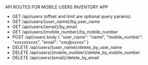 API ROUTES FOR MOBILE USERS INVENTORY APP

- GET /api/users (offset and limit are optional query params)
- GET /api/users/{user_name}/by_user_name
- GET /api/users/{email}/by_email
- GET /api/users/{mobile_number}/by_mobile_number
- POST /api/users
body { "user_name": "name", "mobile_number": "xxxxxxxxxx", "email": "xxx@xxxxx" }
- DELETE /api/users/{user_name}/delete_by_user_name
- DELETE /api/users/{mobile_number}/delete_by_mobile_number
- DELETE /api/users/{email}/delete_by_email
